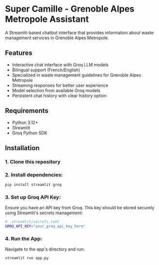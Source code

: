 # Super Camille - Grenoble Alpes Metropole Assistant

A Streamlit-based chatbot interface that provides information about waste management services in Grenoble Alpes Metropole.

## Features

- Interactive chat interface with Groq LLM models
- Bilingual support (French/English)
- Specialized in waste management guidelines for Grenoble Alpes Metropole
- Streaming responses for better user experience
- Model selection from available Groq models
- Persistent chat history with clear history option

## Requirements

- Python 3.12+
- Streamlit
- Groq Python SDK

## Installation

### 1. Clone this repository
### 2. Install dependencies:
```sh
pip install streamlit groq
```
### 3. Set up Groq API Key:
Ensure you have an API key from Groq. This key should be stored securely using Streamlit's secrets management:
```sh
# .streamlit/secrets.toml
GROQ_API_KEY="your_groq_api_key_here"
```
### 4. Run the App: 
Navigate to the app's directory and run:
```sh
streamlit run app.py
